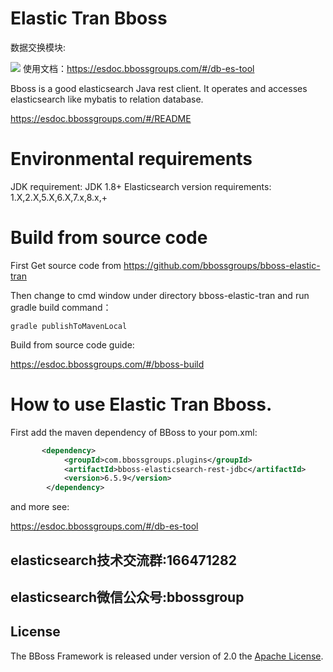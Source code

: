 # Elastic Tran Bboss

数据交换模块:

![](https://esdoc.bbossgroups.com/images/datasyn.png)
使用文档：<https://esdoc.bbossgroups.com/#/db-es-tool>

Bboss is a good elasticsearch Java rest client. It operates and accesses elasticsearch like mybatis to relation database.

<https://esdoc.bbossgroups.com/#/README>

# Environmental requirements

JDK requirement: JDK 1.8+
Elasticsearch version requirements: 1.X,2.X,5.X,6.X,7.x,8.x,+
# Build from source code
First Get source code from https://github.com/bbossgroups/bboss-elastic-tran

Then change to cmd window under directory bboss-elastic-tran and run gradle build command：

```
gradle publishToMavenLocal
```


Build from source code guide:

<https://esdoc.bbossgroups.com/#/bboss-build>

# How to use Elastic Tran Bboss.

First add the maven dependency of BBoss to your pom.xml:

```xml
       <dependency>
            <groupId>com.bbossgroups.plugins</groupId>
            <artifactId>bboss-elasticsearch-rest-jdbc</artifactId>
            <version>6.5.9</version>
        </dependency>
```
and more see:

https://esdoc.bbossgroups.com/#/db-es-tool




## elasticsearch技术交流群:**166471282**

## elasticsearch微信公众号:bbossgroup   



## License

The BBoss Framework is released under version of 2.0 the [Apache License][].

[Apache License]: http://www.apache.org/licenses/LICENSE-2.0